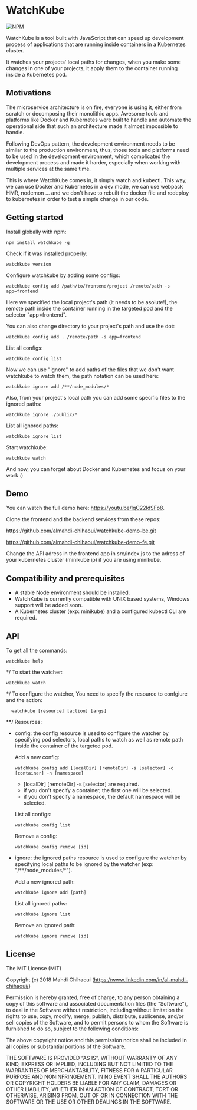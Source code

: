 # WatchKube

[![NPM](https://nodei.co/npm/watchkube.png)](https://www.npmjs.com/package/watchkube)

WatchKube is a tool built with JavaScript that can speed up development process of applications that are running inside containers in a Kubernetes cluster.

It watches your projects' local paths for changes, when you make some changes in one of your projects, it apply them to the container running inside a Kubernetes pod.

## Motivations
The microservice architecture is on fire, everyone is using it, either from scratch or decomposing their monolithic apps. Awesome tools and platforms like Docker and Kubernetes were built to handle and automate the operational side that such an architecture made it almost impossible to handle. 

Following DevOps pattern, the development environment needs to be similar to the production environment, thus, those tools and platforms need to be used in the development environment, which complicated the development process and made it harder, especially when working with multiple services at the same time.

This is where WatchKube comes in, it simply watch and kubectl. This way, we can use Docker and Kubernetes in a dev mode, we can use webpack HMR, nodemon ... and we don't have to rebuilt the docker file and redeploy to kubernetes in order to test a simple change in our code.

## Getting started
Install globally with npm:

    npm install watchkube -g

Check if it was installed properly:

    watchkube version

Configure watchkube by adding some configs:

    watchkube config add /path/to/frontend/project /remote/path -s app=frontend

Here we specified the local project's path (it needs to be asolute!), the remote path inside the container running in the targeted pod and the selector "app=frontend".

You can also change directory to your project's path and use the dot:

    watchkube config add . /remote/path -s app=frontend

List all configs:

    watchkube config list

Now we can use "ignore" to add paths of the files that we don't want watchkube to watch them, the path notation can be used here:

    watchkube ignore add /**/node_modules/*

Also, from your project's local path you can add some specific files to the ignored paths:

    watchkube ignore ./public/*

List all ignored paths:

    watchkube ignore list

Start watchkube:

    watchkube watch

And now, you can forget about Docker and Kubernetes and focus on your work :)

## Demo 

You can watch the full demo here: https://youtu.be/lqC22IdSFp8.

Clone the frontend and the backend services from these repos:

https://github.com/almahdi-chihaoui/watchkube-demo-be.git

https://github.com/almahdi-chihaoui/watchkube-demo-fe.git

Change the API adress in the frontend app in src/index.js  to the adress of your kubernetes cluster (minikube ip) if you are using minikube.

## Compatibility and prerequisites
- A stable Node environment should be installed.
- WatchKube is currently compatible with UNIX based systems, Windows support will be added soon.
- A Kubernetes cluster (exp: minikube) and a configured kubectl CLI are required.

## API

To get all the commands:

    watchkube help

*/ To start the watcher:
    
    watchkube watch

*/ To configure the watcher, You need to specify the resource to confgiure and the action:

      watchkube [resource] [action] [args]

  **/ Resources:
        
  - config: the config resource is used to configure the watcher by specifying pod selectors, local paths to watch as well as remote path inside the container of the targeted pod.
  
    Add a new config:
              
        watchkube config add [localDir] [remoteDir] -s [selector] -c [container] -n [namespace] 

    - [localDir] [remoteDir] -s [selector] are required.
    - if you don't specify a container, the first one will      be selected.
    - if you don't specify a namespace, the default             namespace will be selected.

    List all configs:

        watchkube config list

      Remove a config:

        watchkube config remove [id]

  - ignore: the ignored paths resource is used to configure the watcher by specifying local paths to be ignored by the watcher (exp: "/**/node_modules/*").

      Add a new ignored path:

        watchkube ignore add [path]
        
      List all ignored paths:

        watchkube ignore list

      Remove an ignored path:
        
        watchkube ignore remove [id]


## License

The MIT License (MIT)

Copyright (c) 2018 Mahdi Chihaoui (https://www.linkedin.com/in/al-mahdi-chihaoui/)

Permission is hereby granted, free of charge, to any person obtaining a copy
of this software and associated documentation files (the “Software”), to deal
in the Software without restriction, including without limitation the rights
to use, copy, modify, merge, publish, distribute, sublicense, and/or sell
copies of the Software, and to permit persons to whom the Software is
furnished to do so, subject to the following conditions:

The above copyright notice and this permission notice shall be included in
all copies or substantial portions of the Software.

THE SOFTWARE IS PROVIDED “AS IS”, WITHOUT WARRANTY OF ANY KIND, EXPRESS OR
IMPLIED, INCLUDING BUT NOT LIMITED TO THE WARRANTIES OF MERCHANTABILITY,
FITNESS FOR A PARTICULAR PURPOSE AND NONINFRINGEMENT. IN NO EVENT SHALL THE
AUTHORS OR COPYRIGHT HOLDERS BE LIABLE FOR ANY CLAIM, DAMAGES OR OTHER
LIABILITY, WHETHER IN AN ACTION OF CONTRACT, TORT OR OTHERWISE, ARISING FROM,
OUT OF OR IN CONNECTION WITH THE SOFTWARE OR THE USE OR OTHER DEALINGS IN
THE SOFTWARE.
  